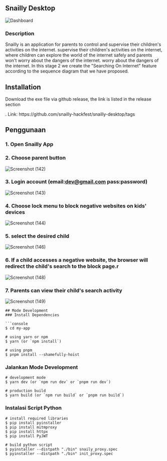 
## Snailly Desktop
![Dashboard](https://github.com/snailly-hackfest/snailly-desktop/assets/66149479/b019c0e6-1d7f-4421-9cfc-5db6144d6f76)

### Description
<p>Snailly is an application for parents to control and supervise their children's activities on the internet.
supervise their children's activities on the internet, where children can explore the world of the internet safely and parents won't worry about the dangers of the internet.
 worry about the dangers of the internet. In this stage 2 we create the "Searching On Internet" feature according to the sequence diagram that we have proposed.</p>

## Installation
<p>Download the exe file via github release, the link is listed in the release section</p>.
Link: https://github.com/snailly-hackfest/snailly-desktop/tags

## Penggunaan
### 1. Open Snailly App
### 2. Choose parent button
![Screenshot (142)](https://github.com/snailly-hackfest/snailly-desktop/assets/66149479/1742f2b8-bf40-4680-be57-7a1899ffcd90)

### 3. Login account (email:dev@gmail.com pass:password)
![Screenshot (143)](https://github.com/snailly-hackfest/snailly-desktop/assets/66149479/42381ff7-b3a3-4f38-b606-5f03c1f34547)

### 4. Choose lock menu to block negative websites on kids' devices
![Screenshot (144)](https://github.com/snailly-hackfest/snailly-desktop/assets/66149479/a32f9dc3-99ae-444f-8a7e-d89d9b1bc2b2)

### 5. select the desired child
![Screenshot (146)](https://github.com/snailly-hackfest/snailly-desktop/assets/66149479/3bf54188-0fbe-4667-9c1f-bf0a758ce12a)

### 6. If a child accesses a negative website, the browser will redirect the child's search to the block page.r
![Screenshot (148)](https://github.com/snailly-hackfest/snailly-desktop/assets/66149479/2c4f8427-3dfe-4139-8eb6-7fc2852d4598)

### 7. Parents can view their child's search activity
![Screenshot (149)](https://github.com/snailly-hackfest/snailly-desktop/assets/66149479/7cfaf611-7c57-4a96-a3fa-36b55ae5e07a)

```
## Mode Development
### Install Dependencies

```console
$ cd my-app

# using yarn or npm
$ yarn (or `npm install`)

# using pnpm
$ pnpm install --shamefully-hoist
```

### Jalankan Mode Development

```console
# development mode
$ yarn dev (or `npm run dev` or `pnpm run dev`)

# production build
$ yarn build (or `npm run build` or `pnpm run build`)
```

### Instalasi Script Python

```console
# install required libraries
$ pip install pyinstaller
$ pip install mitmproxy
$ pip install httpx
$ pip install PyJWT

# build python script
$ pyinstaller --distpath "./bin" snaily_proxy.spec
$ pyinstaller --distpath "./bin" init_proxy.spec
```
